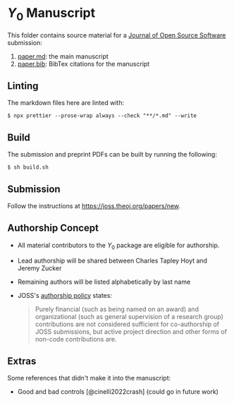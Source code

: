 # $Y_0$ Manuscript

This folder contains source material for a
[Journal of Open Source Software](https://joss.theoj.org/) submission:

1. [paper.md](paper.md): the main manuscript
2. [paper.bib](paper.bib): BibTex citations for the manuscript

## Linting

The markdown files here are linted with:

```console
$ npx prettier --prose-wrap always --check "**/*.md" --write
```

## Build

The submission and preprint PDFs can be built by running the following:

```console
$ sh build.sh
```

## Submission

Follow the instructions at https://joss.theoj.org/papers/new.

## Authorship Concept

- All material contributors to the $Y_0$ package are eligible for authorship.
- Lead authorship will be shared between Charles Tapley Hoyt and Jeremy Zucker
- Remaining authors will be listed alphabetically by last name
- JOSS's
  [authorship policy](https://joss.readthedocs.io/en/latest/submitting.html#authorship)
  states:

  > Purely financial (such as being named on an award) and organizational (such
  > as general supervision of a research group) contributions are not considered
  > sufficient for co-authorship of JOSS submissions, but active project
  > direction and other forms of non-code contributions are.

## Extras

Some references that didn't make it into the manuscript:

- Good and bad controls [@cinelli2022crash] (could go in future work)
